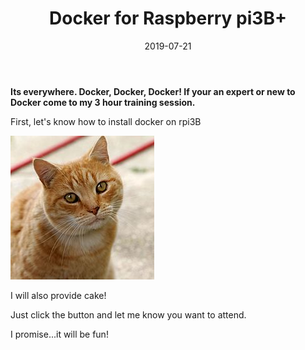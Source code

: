 ﻿---
layout: post

#event information
title:  "Docker for Raspberry pi3B+"
cover: "http://blog.jetbrains.com/phpstorm/files/2015/10/large_v-trans.png"
date:   2019-07-21
start_time: "09:00"
end_time: "12:00"

#event organiser details
organiser: "Laura Frank"
organiser_email: "weicc80720@gmail.com"
organiser_name : "Schofie Chen"
organiser_photo: "https://pbs.twimg.com/profile_images/660943257795457030/igA_joVD.jpg"


---

**Its everywhere. Docker, Docker, Docker! If your an expert or new to Docker come to my 3 hour training session.**

First, let's know how to install docker on rpi3B

![GITHUB]( https://raw.githubusercontent.com/SchofieChen/SchofieChen.github.io/master/_picture/Cat03.jpg "圖片名稱")


I will also provide cake!


Just click the button and let me know you want to attend.

I promise...it will be fun!

